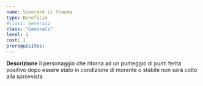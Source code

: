 ```yaml
---
name: Superare il trauma
type: Beneficio
#class: Generali
class: "Generali"
level: 1
cost: 1
prerequisites:
---
```


**Descrizione**
il personaggio che ritorna ad un punteggio di punti ferita positivo dopo essere
stato in condizione di morente o stabile non sarà colto alla sprovvista